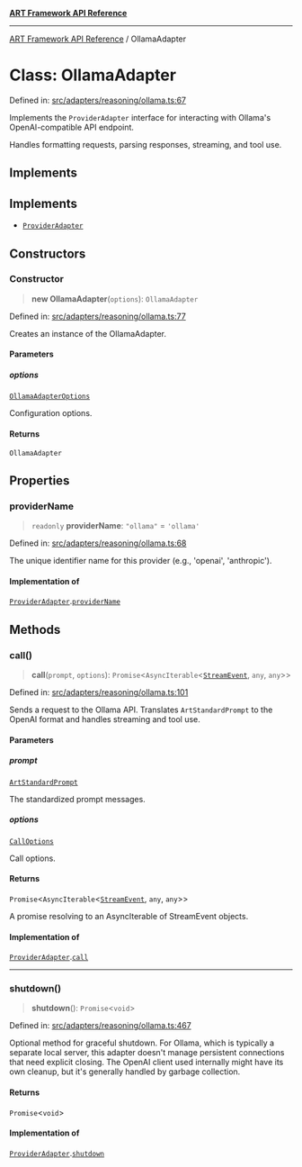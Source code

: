 [**ART Framework API Reference**](../README.md)

***

[ART Framework API Reference](../README.md) / OllamaAdapter

# Class: OllamaAdapter

Defined in: [src/adapters/reasoning/ollama.ts:67](https://github.com/hashangit/ART/blob/a8524de337702d2ec210d86aff2464ac0aeed73e/src/adapters/reasoning/ollama.ts#L67)

Implements the `ProviderAdapter` interface for interacting with Ollama's
OpenAI-compatible API endpoint.

Handles formatting requests, parsing responses, streaming, and tool use.

## Implements

## Implements

- [`ProviderAdapter`](../interfaces/ProviderAdapter.md)

## Constructors

### Constructor

> **new OllamaAdapter**(`options`): `OllamaAdapter`

Defined in: [src/adapters/reasoning/ollama.ts:77](https://github.com/hashangit/ART/blob/a8524de337702d2ec210d86aff2464ac0aeed73e/src/adapters/reasoning/ollama.ts#L77)

Creates an instance of the OllamaAdapter.

#### Parameters

##### options

[`OllamaAdapterOptions`](../interfaces/OllamaAdapterOptions.md)

Configuration options.

#### Returns

`OllamaAdapter`

## Properties

### providerName

> `readonly` **providerName**: `"ollama"` = `'ollama'`

Defined in: [src/adapters/reasoning/ollama.ts:68](https://github.com/hashangit/ART/blob/a8524de337702d2ec210d86aff2464ac0aeed73e/src/adapters/reasoning/ollama.ts#L68)

The unique identifier name for this provider (e.g., 'openai', 'anthropic').

#### Implementation of

[`ProviderAdapter`](../interfaces/ProviderAdapter.md).[`providerName`](../interfaces/ProviderAdapter.md#providername)

## Methods

### call()

> **call**(`prompt`, `options`): `Promise`\<`AsyncIterable`\<[`StreamEvent`](../interfaces/StreamEvent.md), `any`, `any`\>\>

Defined in: [src/adapters/reasoning/ollama.ts:101](https://github.com/hashangit/ART/blob/a8524de337702d2ec210d86aff2464ac0aeed73e/src/adapters/reasoning/ollama.ts#L101)

Sends a request to the Ollama API.
Translates `ArtStandardPrompt` to the OpenAI format and handles streaming and tool use.

#### Parameters

##### prompt

[`ArtStandardPrompt`](../type-aliases/ArtStandardPrompt.md)

The standardized prompt messages.

##### options

[`CallOptions`](../interfaces/CallOptions.md)

Call options.

#### Returns

`Promise`\<`AsyncIterable`\<[`StreamEvent`](../interfaces/StreamEvent.md), `any`, `any`\>\>

A promise resolving to an AsyncIterable of StreamEvent objects.

#### Implementation of

[`ProviderAdapter`](../interfaces/ProviderAdapter.md).[`call`](../interfaces/ProviderAdapter.md#call)

***

### shutdown()

> **shutdown**(): `Promise`\<`void`\>

Defined in: [src/adapters/reasoning/ollama.ts:467](https://github.com/hashangit/ART/blob/a8524de337702d2ec210d86aff2464ac0aeed73e/src/adapters/reasoning/ollama.ts#L467)

Optional method for graceful shutdown.
For Ollama, which is typically a separate local server, this adapter
doesn't manage persistent connections that need explicit closing.
The OpenAI client used internally might have its own cleanup, but
it's generally handled by garbage collection.

#### Returns

`Promise`\<`void`\>

#### Implementation of

[`ProviderAdapter`](../interfaces/ProviderAdapter.md).[`shutdown`](../interfaces/ProviderAdapter.md#shutdown)
